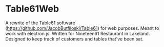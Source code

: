 # Table61Web
A rewrite of the Table61 software (https://github.com/JacobButfiloski/Table61) for web purposes. Meant to work with electron js.
Written for Nineteen61 Restaurant in Lakeland. Designed to keep track of customers and tables that've been sat.

